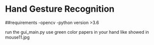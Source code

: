 # Hand Gesture Recognition
##requirements
  -opencv
  -python version >3.6
 
run the gui_main.py
use green color papers in your hand like showed in mouse11.jpg

